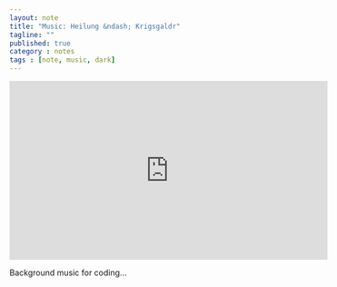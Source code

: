 ```yaml
---
layout: note
title: "Music: Heilung &ndash; Krigsgaldr"
tagline: ""
published: true
category : notes
tags : [note, music, dark]
---
```


<center>
  <iframe width="560" height="315"
    src="https://www.youtube.com/embed/tpv261r01Eg"
    frameborder="0" gesture="media"
    allow="encrypted-media" allowfullscreen></iframe>
</center>

Background music for coding...

